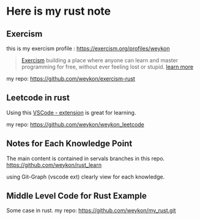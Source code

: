 # Here is my rust note

## Exercism
this is my exercism profile : https://exercism.org/profiles/weykon

> [Exercism](https://exercism.org) building a place where anyone can learn and master programming for free, without ever feeling lost or stupid.
[learn more](https://exercism.org/about)

my repo: https://github.com/weykon/exercism-rust

## Leetcode in rust

Using this [VSCode - extension](https://marketplace.visualstudio.com/items?itemName=LeetCode.vscode-leetcode) is great for learning.

my repo: https://github.com/weykon/weykon_leetcode

## Notes for Each Knowledge Point

The main content is contained in servals branches in this repo. 
https://github.com/weykon/rust_learn

using Git-Graph (vscode ext) clearly view for each knowledge.

## Middle Level Code for Rust Example 
Some case in rust. 
my repo: https://github.com/weykon/my_rust.git
